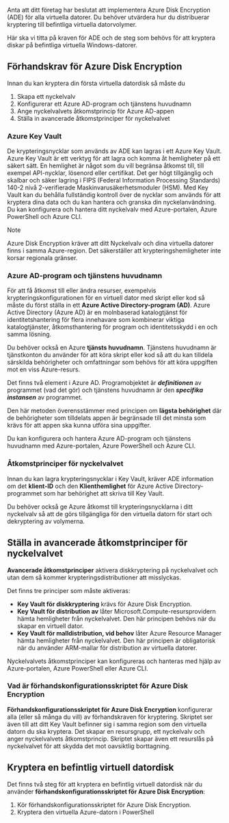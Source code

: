 Anta att ditt företag har beslutat att implementera Azure Disk Encryption (ADE) för alla virtuella datorer. Du behöver utvärdera hur du distribuerar kryptering till befintliga virtuella datorvolymer.

Här ska vi titta på kraven för ADE och de steg som behövs för att kryptera diskar på befintliga virtuella Windows-datorer.

## <a name="azure-disk-encryption-prerequisites"></a>Förhandskrav för Azure Disk Encryption

Innan du kan kryptera din första virtuella datordisk så måste du

1. Skapa ett nyckelvalv
1. Konfigurerar ett Azure AD-program och tjänstens huvudnamn
1. Ange nyckelvalvets åtkomstprincip för Azure AD-appen
1. Ställa in avancerade åtkomstprinciper för nyckelvalvet

### <a name="azure-key-vault"></a>Azure Key Vault

De krypteringsnycklar som används av ADE kan lagras i ett Azure Key Vault. Azure Key Vault är ett verktyg för att lagra och komma åt hemligheter på ett säkert sätt. En hemlighet är något som du vill begränsa åtkomst till, till exempel API-nycklar, lösenord eller certifikat. Det ger högt tillgänglig och skalbar och säker lagring i FIPS (Federal Information Processing Standards) 140-2 nivå 2-verifierade Maskinvarusäkerhetsmoduler (HSM). Med Key Vault kan du behålla fullständig kontroll över de nycklar som används för att kryptera dina data och du kan hantera och granska din nyckelanvändning. Du kan konfigurera och hantera ditt nyckelvalv med Azure-portalen, Azure PowerShell och Azure CLI.

>[!NOTE]
> Azure Disk Encryption kräver att ditt Nyckelvalv och dina virtuella datorer finns i samma Azure-region. Det säkerställer att krypteringshemligheter inte korsar regionala gränser.

### <a name="azure-ad-application-and-service-principal"></a>Azure AD-program och tjänstens huvudnamn

För att få åtkomst till eller ändra resurser, exempelvis krypteringskonfigurationen för en virtuell dator med skript eller kod så måste du först ställa in ett **Azure Active Directory-program (AD)**. Azure Active Directory (Azure AD) är en molnbaserad katalogtjänst för identitetshantering för flera innehavare som kombinerar viktiga katalogtjänster, åtkomsthantering för program och identitetsskydd i en och samma lösning.

Du behöver också en Azure **tjänsts huvudnamn**. Tjänstens huvudnamn är tjänstkonton du använder för att köra skript eller kod så att du kan tilldela särskilda behörigheter och omfattningar som behövs för att köra uppgiften mot en viss Azure-resurs.

Det finns två element i Azure AD. Programobjektet är **_definitionen_** av programmet (vad det gör) och tjänstens huvudnamn är den **_specifika instansen_** av programmet.

Den här metoden överensstämmer med principen om **lägsta behörighet** där de behörigheter som tilldelats appen är begränsade till det minsta som krävs för att appen ska kunna utföra sina uppgifter.

Du kan konfigurera och hantera Azure AD-program och tjänstens huvudnamn med Azure-portalen, Azure PowerShell och Azure CLI.

### <a name="key-vault-access-policies"></a>Åtkomstprinciper för nyckelvalvet

Innan du kan lagra krypteringsnycklar i Key Vault, kräver ADE information om det **klient-ID** och den **Klienthemlighet** för Azure Active Directory-programmet som har behörighet att skriva till Key Vault.

Du behöver också ge Azure åtkomst till krypteringsnycklarna i ditt nyckelvalv så att de görs tillgängliga för den virtuella datorn för start och dekryptering av volymerna.

## <a name="set-key-vault-advanced-access-policies"></a>Ställa in avancerade åtkomstprinciper för nyckelvalvet

**Avancerade åtkomstprinciper** aktivera diskkryptering på nyckelvalvet och utan dem så kommer krypteringsdistributioner att misslyckas. 

Det finns tre principer som måste aktiveras:

- **Key Vault för diskkryptering** krävs för Azure Disk Encryption.
- **Key Vault för distribution av** låter Microsoft.Compute-resursprovidern hämta hemligheter från nyckelvalvet. Den här principen behövs när du skapar en virtuell dator.
- **Key Vault för malldistribution, vid behov** låter Azure Resource Manager hämta hemligheter från nyckelvalvet. Den här principen är obligatorisk när du använder ARM-mallar för distribution av virtuella datorer.

Nyckelvalvets åtkomstprinciper kan konfigureras och hanteras med hjälp av Azure-portalen, Azure PowerShell eller Azure CLI.

### <a name="what-is-the-azure-disk-encryption-prerequisites-configuration-script"></a>Vad är förhandskonfigurationsskriptet för Azure Disk Encryption

**Förhandskonfigurationsskriptet för Azure Disk Encryption** konfigurerar alla (eller så många du vill) av förhandskraven för kryptering. Skriptet ser även till att ditt Key Vault befinner sig i samma region som den virtuella datorn du ska kryptera. Det skapar en resursgrupp, ett nyckelvalv och anger nyckelvalvets åtkomstprincip. Skriptet skapar även ett resurslås på nyckelvalvet för att skydda det mot oavsiktlig borttagning.

## <a name="encrypting-an-existing-vm-disk"></a>Kryptera en befintlig virtuell datordisk

Det finns två steg för att kryptera en befintlig virtuell datordisk när du använder **förhandskonfigurationsskriptet för Azure Disk Encryption**:

1. Kör förhandskonfigurationsskriptet för Azure Disk Encryption.
1. Kryptera den virtuella Azure-datorn i PowerShell
